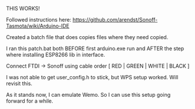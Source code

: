 THIS WORKS!

Followed instructions here:
https://github.com/arendst/Sonoff-Tasmota/wiki/Arduino-IDE

Created a batch file that does copies files where they need copied.

I ran this patch.bat both BEFORE first arduino.exe run and AFTER the step where installing ESP8266 lib in interface.

Connect FTDI -> Sonoff using cable order [ RED | GREEN | WHITE | BLACK ]

I was not able to get user_config.h to stick, but WPS setup worked.  Will revisit this.

As it stands now, I can emulate Wemo.  So I can use this setup going forward for a while.